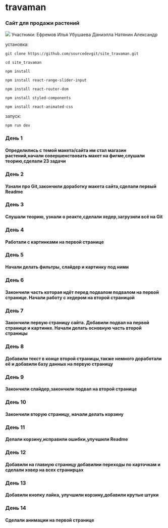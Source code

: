 # travaman

<h3>Cайт для продажи растений </h3>
<img src="https://github.com/sourcedevgit/site_travaman/assets/73057608/5d664c11-c147-4b42-ace3-c34b89bcd586">
Участники:
Ефремов Илья
Убушаева Даниэлла
Натянин Александр 

установка:
```
git clone https://github.com/sourcedevgit/site_travaman.git
```
```
cd site_travaman
```
```
npm install
```
```
npm install react-range-slider-input
```
```
npm install react-router-dom
```
```
npm install styled-components
```
```
npm install react-animated-css
```

запуск:
```
npm run dev
```

<h3>День 1</h3>
<h4>Определились с темой макета/сайта им стал магазин растений,начали совершенствовать макет на фигме,слушали теорию,сделали 23 задачи<h4> 
<h3>День 2</h3>
<h4>Узнали про Git,закончили доработку макета сайта,сделали первый Readme</h4>
<h3>День 3</h3>
<h4>Слушали теорию, узнали о реакте,сделали хедер,загрузили всё на Git</h4>
<h3>День 4</h3>
<h4>Работали с картинками на первой странице</h4>
<h3>День 5</h3>
<h4>Начали делать фильтры, слайдер и картинку под ними</h4>
<h3>День 6</h3>
<h4>Закончили часть которая идёт перед подвалом подвалом на первой странице. Начали работу с хедером на второй страницой</h4>
<h3>День 7</h3>
<h4>Закончили первую страницу сайта. Добавили подвал на первой странице и картинке. Начали делать основную часть второй  страницы</h4> 
<h3>День 8</h3>
<h4>Добавили текст в конце второй страницы,также немного доработали её и добавили базу данных на первую страницу</h4>
<h3>День 9</h3> 
<h4>Закончили слайдер,закончили подвал на второй странице</h4>
<h3>День 10</h3> 
<h4>Закончили вторую страницу, начали делать корзину</h4>
<h3>День 11</h3>
<h4>Делали корзину,исправили ошибки,улучшили Readme</h4>
<h3>День 12</h3>
<h4>Добавили на главную страницу добавилии переходы по карточкам и сделали ховер на всех странирцах</h4>
<h3>День 13</h3>
<h4>Добавили кнопку лайка, улучшили корзину,добавили крутые штуки</h4>
<h3>День 14</h3>
<h4>Сделали анимации на первой странице</h4>








